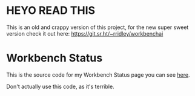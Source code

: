 # HEYO READ THIS
This is an old and crappy version of this project, for the new super sweet version check it out here: https://git.sr.ht/~rridley/workbenchai

# Workbench Status

This is the source code for my Workbench Status page you can see [here](https://port53.me/workbench/).

Don't actually use this code, as it's terrible.
